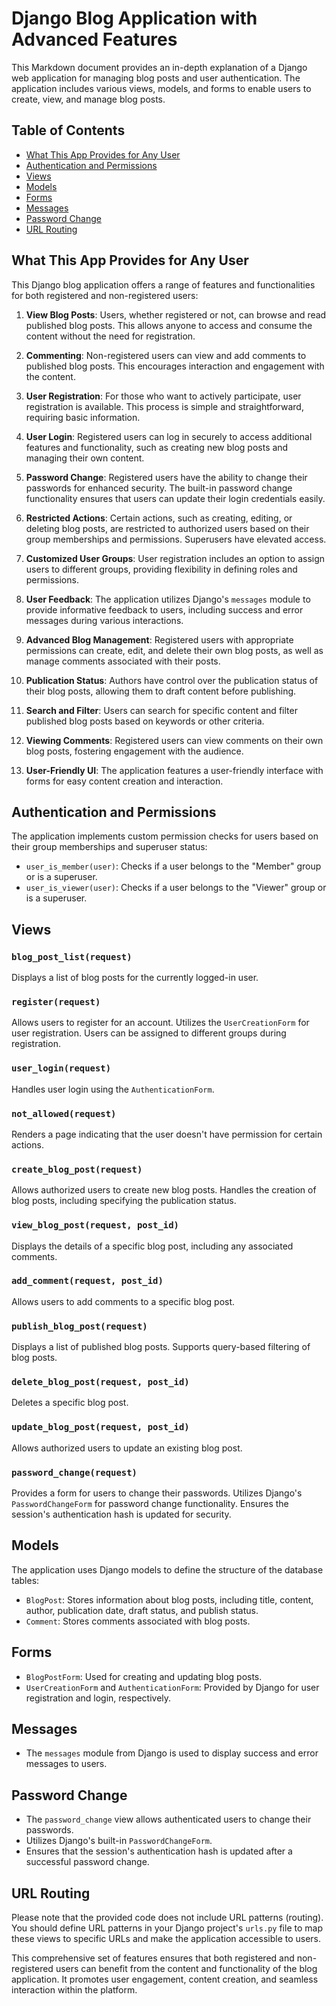 # Django Blog Application with Advanced Features

This Markdown document provides an in-depth explanation of a Django web application for managing blog posts and user authentication. The application includes various views, models, and forms to enable users to create, view, and manage blog posts.

## Table of Contents

- [What This App Provides for Any User](#what-this-app-provides-for-any-user)
- [Authentication and Permissions](#authentication-and-permissions)
- [Views](#views)
- [Models](#models)
- [Forms](#forms)
- [Messages](#messages)
- [Password Change](#password-change)
- [URL Routing](#url-routing)


## What This App Provides for Any User <a name="what-this-app-provides-for-any-user"></a>

This Django blog application offers a range of features and functionalities for both registered and non-registered users:

1. **View Blog Posts**: Users, whether registered or not, can browse and read published blog posts. This allows anyone to access and consume the content without the need for registration.

2. **Commenting**: Non-registered users can view and add comments to published blog posts. This encourages interaction and engagement with the content.

3. **User Registration**: For those who want to actively participate, user registration is available. This process is simple and straightforward, requiring basic information.

4. **User Login**: Registered users can log in securely to access additional features and functionality, such as creating new blog posts and managing their own content.

5. **Password Change**: Registered users have the ability to change their passwords for enhanced security. The built-in password change functionality ensures that users can update their login credentials easily.

6. **Restricted Actions**: Certain actions, such as creating, editing, or deleting blog posts, are restricted to authorized users based on their group memberships and permissions. Superusers have elevated access.

7. **Customized User Groups**: User registration includes an option to assign users to different groups, providing flexibility in defining roles and permissions.

8. **User Feedback**: The application utilizes Django's `messages` module to provide informative feedback to users, including success and error messages during various interactions.

9. **Advanced Blog Management**: Registered users with appropriate permissions can create, edit, and delete their own blog posts, as well as manage comments associated with their posts.

10. **Publication Status**: Authors have control over the publication status of their blog posts, allowing them to draft content before publishing.

11. **Search and Filter**: Users can search for specific content and filter published blog posts based on keywords or other criteria.

12. **Viewing Comments**: Registered users can view comments on their own blog posts, fostering engagement with the audience.

13. **User-Friendly UI**: The application features a user-friendly interface with forms for easy content creation and interaction.

## Authentication and Permissions <a name="authentication-and-permissions"></a>

The application implements custom permission checks for users based on their group memberships and superuser status:

- `user_is_member(user)`: Checks if a user belongs to the "Member" group or is a superuser.
- `user_is_viewer(user)`: Checks if a user belongs to the "Viewer" group or is a superuser.

## Views <a name="views"></a>

### `blog_post_list(request)`
Displays a list of blog posts for the currently logged-in user.

### `register(request)`
Allows users to register for an account.
Utilizes the `UserCreationForm` for user registration.
Users can be assigned to different groups during registration.

### `user_login(request)`
Handles user login using the `AuthenticationForm`.

### `not_allowed(request)`
Renders a page indicating that the user doesn't have permission for certain actions.

### `create_blog_post(request)`
Allows authorized users to create new blog posts.
Handles the creation of blog posts, including specifying the publication status.

### `view_blog_post(request, post_id)`
Displays the details of a specific blog post, including any associated comments.

### `add_comment(request, post_id)`
Allows users to add comments to a specific blog post.

### `publish_blog_post(request)`
Displays a list of published blog posts.
Supports query-based filtering of blog posts.

### `delete_blog_post(request, post_id)`
Deletes a specific blog post.

### `update_blog_post(request, post_id)`
Allows authorized users to update an existing blog post.

### `password_change(request)`
Provides a form for users to change their passwords.
Utilizes Django's `PasswordChangeForm` for password change functionality.
Ensures the session's authentication hash is updated for security.

## Models <a name="models"></a>

The application uses Django models to define the structure of the database tables:

- `BlogPost`: Stores information about blog posts, including title, content, author, publication date, draft status, and publish status.
- `Comment`: Stores comments associated with blog posts.

## Forms <a name="forms"></a>

- `BlogPostForm`: Used for creating and updating blog posts.
- `UserCreationForm` and `AuthenticationForm`: Provided by Django for user registration and login, respectively.

## Messages <a name="messages"></a>

- The `messages` module from Django is used to display success and error messages to users.

## Password Change <a name="password-change"></a>

- The `password_change` view allows authenticated users to change their passwords.
- Utilizes Django's built-in `PasswordChangeForm`.
- Ensures that the session's authentication hash is updated after a successful password change.

## URL Routing <a name="url-routing"></a>

Please note that the provided code does not include URL patterns (routing). You should define URL patterns in your Django project's `urls.py` file to map these views to specific URLs and make the application accessible to users.



This comprehensive set of features ensures that both registered and non-registered users can benefit from the content and functionality of the blog application. It promotes user engagement, content creation, and seamless interaction within the platform.
